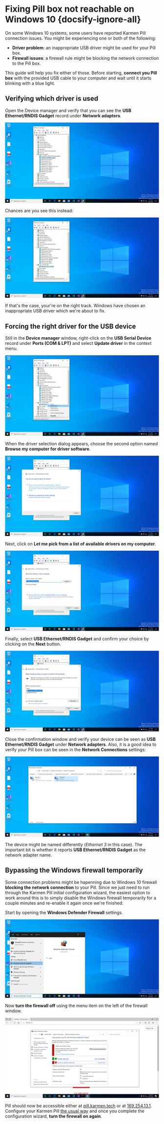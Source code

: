 # Fixing Pill box not reachable on Windows 10 {docsify-ignore-all}

On some Windows 10 systems, some users have reported Karmen Pill connection
issues. You might be experiencing one or both of the following:

* **Driver problem**: an inappropriate USB driver might be used for your Pill
  box.
* **Firewall issues**: a firewall rule might be blocking the network connection
  to the Pill box.

This guide will help you fix either of those. Before starting, **connect you
Pill box** with the provided USB cable to your computer and wait until it starts
blinking with a blue light.

## Verifying which driver is used

Open the Device manager and verify that you can see the **USB Ethernet/RNDIS
Gadget** record under **Network adapters**.

<div class="center">

![Proper driver used](_media/pill-win10/device-manager-1.jpg)

</div>

Chances are you see this instead:

<div class="center">

![Invalid driver used](_media/pill-win10/device-manager-2.jpg)

</div>

If that's the case, your're on the right track. Windows have chosen an
inappropriate USB driver which we're about to fix.

## Forcing the right driver for the USB device

Still in the **Device manager** window, right-click on the **USB Serial Device**
record under **Ports (COM & LPT)** and select **Update driver** in the context
menu.

<div class="center">

![Update driver](_media/pill-win10/device-manager-3.jpg)

</div>

When the driver selection dialog appears, choose the second option named
**Browse my computer for driver software**.

<div class="center">

![Select driver 1](_media/pill-win10/update-driver-1.jpg)

</div>

Next, click on **Let me pick from a list of available drivers on my computer**.

<div class="center">

![Select driver 2](_media/pill-win10/update-driver-2.jpg)

</div>

Finally, select **USB Ethernet/RNDIS Gadget** and confirm your choice by
clicking on the **Next** button.

<div class="center">

![Select driver 3](_media/pill-win10/update-driver-3.jpg)

</div>

Close the confirmation window and verify your device can be seen as **USB
Ethernet/RNDIS Gadget** under **Network adapters**. Also, it is a good idea to
verify your Pill box can be seen in the **Network Connections** settings:

<div class="center">

![Network connections](_media/pill-win10/network-connections-1.jpg)

</div>

The device might be named differently (*Ethernet 3* in this case). The important
bit is whether it reports **USB Ethernet/RNDIS Gadget** as the network adapter
name.

## Bypassing the Windows firewall temporarily

Some connection problems might be hapenning due to Windows 10 firewall
**blocking the network connection** to your Pill. Since we just need to run
through the Karmen Pill initial configuration wizard, the easiest option to work
around this is to simply disable the Windows firewall temporarily for a couple
minutes and re-enable it again once we're finished.

Start by opening the **Windows Defender Firewall** settings.

<div class="center">

![Firewall](_media/pill-win10/firewall-0.jpg)

</div>

Now **turn the firewall off** using the menu item on the left of the firewall window.

<div class="center">

![Firewall](_media/pill-win10/firewall-1.jpg)

</div>

Pill should now be accessible either at [pill.karmen.tech](http://pill.karmen.tech) or at
[169.254.13.1](http://169.254.13.1). Configure your Karmen Pill [the usual
way](pill-getting-started.md?id=initial-configuration) and once you complete the
configuration wizard, **turn the firewall on again**.

